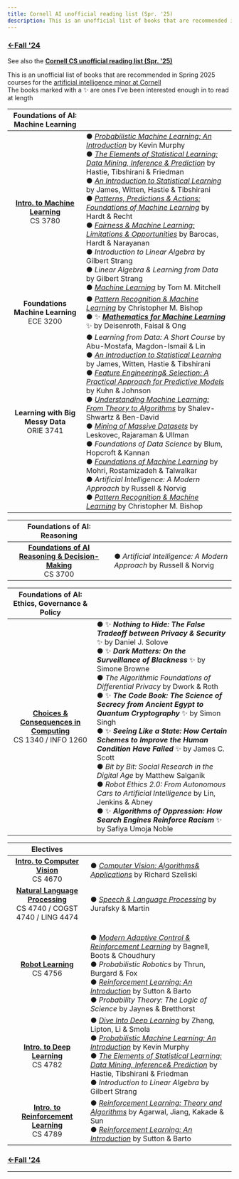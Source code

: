 ```yaml
---
title: Cornell AI unofficial reading list (Spr. '25)
description: This is an unofficial list of books that are recommended in Spring 2025 courses for the artificial intelligence minor at Cornell.
---
```


### [←Fall '24](https://dantasfiles.com/2024/08/27/cornell-ai-fall24.html)

See also the **[Cornell CS unofficial reading list (Spr. '25)](https://dantasfiles.com/2025/01/22/cornell-cs-sp25.html)**

This is an unofficial list of books that are recommended in Spring 2025 courses for the [artificial intelligence minor at Cornell](https://prod.cis.cornell.edu/undergraduate-opportunities/minors/artificial-intelligence/ai-minor-requirements)\
The books marked with a ✨ are ones I’ve been interested enough in to read at length 

| Foundations of AI: Machine Learning | |
| :---: | --- |
| **[Intro. to Machine Learning](https://www.cs.cornell.edu/courses/cs3780/2025sp/)** <br> CS 3780 | ● _[Probabilistic Machine Learning: An Introduction](https://probml.github.io/pml-book/book1.html)_ by Kevin Murphy <br> ●  _[The Elements of Statistical Learning: Data Mining, Inference & Prediction](https://hastie.su.domains/ElemStatLearn/)_ by Hastie, Tibshirani & Friedman <br> ● _[An Introduction to Statistical Learning](https://www.statlearning.com/)_ by James, Witten, Hastie & Tibshirani <br> ● _[Patterns, Predictions & Actions: Foundations of Machine Learning](https://mlstory.org/)_ by Hardt & Recht <br> ● _[Fairness & Machine Learning: Limitations & Opportunities](https://fairmlbook.org/)_ by Barocas, Hardt & Narayanan <br> ● _Introduction to Linear Algebra_ by Gilbert Strang <br> ● _Linear Algebra & Learning from Data_ by Gilbert Strang <br> ● _[Machine Learning](https://www.cs.cmu.edu/afs/cs.cmu.edu/user/mitchell/ftp/mlbook.html)_ by Tom M. Mitchell |
| **Foundations Machine Learning** <br> ECE 3200 | ● _[Pattern Recognition & Machine Learning](https://www.microsoft.com/en-us/research/publication/pattern-recognition-machine-learning/)_ by Christopher M. Bishop <br> ● ✨ ***[Mathematics for Machine Learning](https://mml-book.github.io/)*** ✨ by Deisenroth, Faisal & Ong |
| **Learning with Big Messy Data** <br> ORIE 3741 | ● _Learning from Data: A Short Course_ by Abu-Mostafa, Magdon-Ismail & Lin <br> ● _[An Introduction to Statistical Learning](https://www.statlearning.com/)_ by James, Witten, Hastie & Tibshirani <br> ● _[Feature Engineering& Selection: A Practical Approach for Predictive Models](http://www.feat.engineering/)_ by Kuhn & Johnson <br> ● _[Understanding Machine Learning: From Theory to Algorithms](https://www.cs.huji.ac.il/~shais/UnderstandingMachineLearning/index.html)_ by Shalev-Shwartz & Ben-David <br> ● _[Mining of Massive Datasets](http://www.mmds.org/)_ by Leskovec, Rajaraman & Ullman <br> ● _Foundations of Data Science_ by Blum, Hopcroft & Kannan <br> ● _[Foundations of Machine Learning](https://cs.nyu.edu/~mohri/mlbook/)_ by Mohri, Rostamizadeh & Talwalkar <br> ● _Artificial Intelligence: A Modern Approach_ by Russell & Norvig <br> ● _[Pattern Recognition & Machine Learning](https://www.microsoft.com/en-us/research/publication/pattern-recognition-machine-learning/)_ by Christopher M. Bishop |

| Foundations of AI: Reasoning | |
| :---: | --- |
| **[Foundations of AI Reasoning & Decision-Making](https://www.cs.cornell.edu/courses/cs3700/2025sp/)** <br> CS 3700 | ● _Artificial Intelligence: A Modern Approach_ by Russell & Norvig |

| Foundations of AI: Ethics, Governance & Policy | |
| :---: | --- |
| **[Choices & Consequences in Computing](https://www.cs.cornell.edu/courses/cs1340/2025sp/)** <br> CS 1340 / INFO 1260 | ● ✨ ***Nothing to Hide: The False Tradeoff between Privacy & Security*** ✨ by Daniel J. Solove <br> ● ✨ ***Dark Matters: On the Surveillance of Blackness*** ✨ by Simone Browne <br> ● _The Algorithmic Foundations of Differential Privacy_ by Dwork & Roth <br> ● ✨ ***The Code Book: The Science of Secrecy from Ancient Egypt to Quantum Cryptography*** ✨ by Simon Singh <br> ● ✨ ***Seeing Like a State: How Certain Schemes to Improve the Human Condition Have Failed*** ✨ by James C. Scott <br> ● _Bit by Bit: Social Research in the Digital Age_ by Matthew Salganik <br> ● _Robot Ethics 2.0: From Autonomous Cars to Artificial Intelligence_ by Lin, Jenkins & Abney <br> ● ✨ ***Algorithms of Oppression: How Search Engines Reinforce Racism*** ✨ by Safiya Umoja Noble |

| Electives | |
| :---: | --- |
| **[Intro. to Computer Vision](https://www.cs.cornell.edu/courses/cs4670/2025sp/)** <br> CS 4670 | ● _[Computer Vision: Algorithms& Applications](https://szeliski.org/Book/)_ by Richard Szeliski |
| **[Natural Language Processing](https://www.cs.cornell.edu/courses/cs4740/2025sp/)** <br> CS 4740 / COGST 4740 / LING 4474 | ● _[Speech & Language Processing](https://web.stanford.edu/~jurafsky/slp3/)_ by Jurafsky & Martin |
| **[Robot Learning](https://www.cs.cornell.edu/courses/cs4756/2025sp/)** <br> CS 4756 | <br> ● _[Modern Adaptive Control & Reinforcement Learning](https://macrl-book.github.io/)_ by Bagnell, Boots & Choudhury <br> ● _Probabilistic Robotics_ by Thrun, Burgard & Fox <br> ● _[Reinforcement Learning: An Introduction](http://incompleteideas.net/book/the-book-2nd.html)_ by Sutton & Barto <br> ● _Probability Theory: The Logic of Science_ by Jaynes & Bretthorst |
| **[Intro. to Deep Learning](https://www.cs.cornell.edu/courses/cs4782/2025sp/)** <br> CS 4782 | ● _[Dive Into Deep Learning](https://d2l.ai/)_ by Zhang, Lipton, Li & Smola <br> ● _[Probabilistic Machine Learning: An Introduction](https://probml.github.io/pml-book/book1.html)_ by Kevin Murphy <br> ● _[The Elements of Statistical Learning: Data Mining, Inference& Prediction](https://hastie.su.domains/ElemStatLearn/)_ by Hastie, Tibshirani & Friedman <br> ● _Introduction to Linear Algebra_ by Gilbert Strang |
 **[Intro. to Reinforcement Learning](https://wensun.github.io/CS4789_spring_2025.html)** <br> CS 4789 | ● _[Reinforcement Learning: Theory and Algorithms](https://rltheorybook.github.io/)_ by Agarwal, Jiang, Kakade & Sun <br> ● _[Reinforcement Learning: An Introduction](http://incompleteideas.net/book/the-book-2nd.html)_ by Sutton & Barto |

### [←Fall '24](https://dantasfiles.com/2024/08/27/cornell-ai-fall24.html)

* * *
